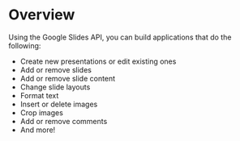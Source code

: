 # Overview

Using the Google Slides API, you can build applications that do the following:

- Create new presentations or edit existing ones
- Add or remove slides
- Add or remove slide content
- Change slide layouts
- Format text
- Insert or delete images
- Crop images
- Add or remove comments
- And more!